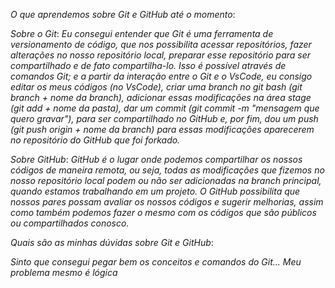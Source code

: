 *O que aprendemos sobre Git e GitHub até o momento*:

*Sobre o Git*:
*Eu consegui entender que Git é uma ferramenta de versionamento de código, que nos possibilita acessar repositórios, fazer alterações no nosso repositório local, preparar esse repositório para ser compartilhado e de fato compartilha-lo.* 
*Isso é possível através de comandos Git; e a partir da interação entre o Git e o VsCode, eu consigo editar os meus códigos (no VsCode), criar uma branch no git bash (git branch + nome da branch), adicionar essas modificações na área stage (git add + nome da pasta), dar um commit (git commit -m "mensagem que quero gravar"), para ser compartilhado no GitHub e, por fim, dou um push (git push origin + nome da branch) para essas modificações aparecerem no repositório do GitHub que foi forkado.*

*Sobre  GitHub*:
*GitHub é o lugar onde podemos compartilhar os nossos códigos de maneira remota, ou seja, todas as modificações que fizemos no nosso repositório local podem ou não ser adicionadas na branch principal, quando estamos trabalhando em um projeto. O GitHub possibilita que nossos pares possam avaliar os nossos códigos e sugerir melhorias, assim como também podemos fazer o mesmo com os códigos que são públicos ou compartilhados conosco.*


*Quais são as minhas dúvidas sobre Git e GitHub*:

*Sinto que consegui pegar bem os conceitos e comandos do Git... Meu problema mesmo é lógica*







